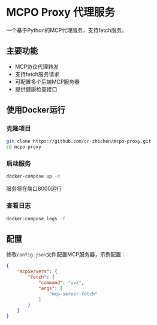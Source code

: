 # MCPO Proxy 代理服务

一个基于Python的MCP代理服务，支持fetch服务。

## 主要功能

- MCP协议代理转发
- 支持fetch服务请求
- 可配置多个后端MCP服务器
- 提供健康检查接口

## 使用Docker运行

### 克隆项目

```bash
git clone https://github.com/cr-zhichen/mcpo-proxy.git
cd mcpo-proxy
```

### 启动服务

```bash
docker-compose up -d
```

服务将在端口8000运行

### 查看日志

```bash
docker-compose logs -f
```

## 配置

修改`config.json`文件配置MCP服务器，示例配置：

```json
{
    "mcpServers": {
        "fetch": {
            "command": "uvx",
            "args": [
                "mcp-server-fetch"
            ]
        }
    }
}
```